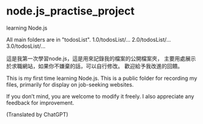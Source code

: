 # node.js_practise_project
learning Node.js

All main folders are in "todosList".
1.0/todosList/...
2.0/todosList/...
3.0/todosList/...

這是我第一次學習node.js，這是用來記錄我的檔案的公開檔案夾，
主要用處展示於求職網站，如果你不嫌棄的話，可以自行修改。
歡迎給予我改進的回饋。

This is my first time learning Node.js. This is a public folder for recording my files, primarily for display on job-seeking websites.

If you don’t mind, you are welcome to modify it freely. I also appreciate any feedback for improvement.

(Translated by ChatGPT)
